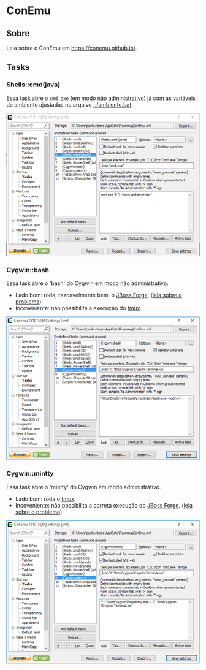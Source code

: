 # ConEmu

## Sobre

Leia sobre o ConEmu em https://conemu.github.io/.

## Tasks

### Shells::cmd(java)

Essa task abre o `cmd.exe` (em modo não administrativo) já com as variáveis de ambiente ajustadas no arquivo [../ambiente.bat](../ambiente.bat):

![1.png](1.png)

### Cygwin::bash

Essa task abre o 'bash' do Cygwin em modo não administrativo. 

* Lado bom: roda, razoavelmente bem, o [JBoss Forge]. ([leia sobre o problema][forge-cygwin])
* Incoveniente: não possibilita a execução do [tmux].

![2.png](2.png)

### Cygwin::mintty

Essa task abre o 'mintty' do Cygwin em modo administrativo. 

* Lado bom: roda o [tmux].
* Incoveniente: não possibilita a correta execução do [JBoss Forge]. ([leia sobre o problema][forge-cygwin])

![3.png](3.png)

[tmux]: https://tmux.github.io/
[JBoss Forge]: http://forge.jboss.org/
[forge-cygwin]: https://developer.jboss.org/thread/237200?_sscc=t

